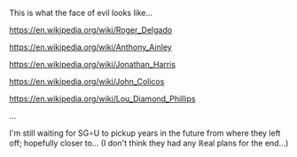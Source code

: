 This is what the face of evil looks like...

https://en.wikipedia.org/wiki/Roger_Delgado

https://en.wikipedia.org/wiki/Anthony_Ainley

https://en.wikipedia.org/wiki/Jonathan_Harris

https://en.wikipedia.org/wiki/John_Colicos

https://en.wikipedia.org/wiki/Lou_Diamond_Phillips

...

I'm still waiting for SG∘U to pickup years in the future from where they left off; hopefully closer to... (I don't think they had any ℝeal plans for the end...)
